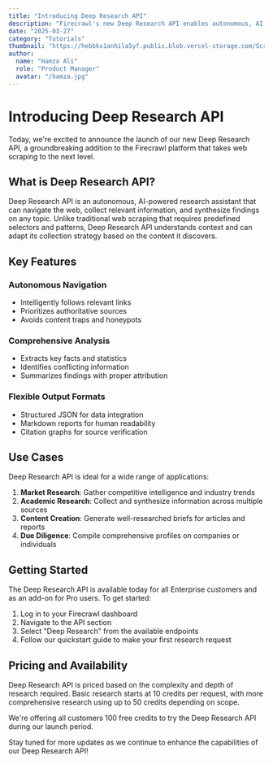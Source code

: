 ```yaml
---
title: "Introducing Deep Research API"
description: "Firecrawl's new Deep Research API enables autonomous, AI-powered web research on any topic."
date: "2025-03-27"
category: "Tutorials"
thumbnail: "https://hebbkx1anhila5yf.public.blob.vercel-storage.com/Screenshot%202025-03-29%20at%2010.52.19%E2%80%AFPM-OkggTHBdhkwMU8luIDU0ToyyNCVwyp.png"
author:
  name: "Hamza Ali"
  role: "Product Manager"
  avatar: "/hamza.jpg"
---
```


# Introducing Deep Research API

Today, we're excited to announce the launch of our new Deep Research API, a groundbreaking addition to the Firecrawl platform that takes web scraping to the next level.

## What is Deep Research API?

Deep Research API is an autonomous, AI-powered research assistant that can navigate the web, collect relevant information, and synthesize findings on any topic. Unlike traditional web scraping that requires predefined selectors and patterns, Deep Research API understands context and can adapt its collection strategy based on the content it discovers.

## Key Features

### Autonomous Navigation

- Intelligently follows relevant links
- Prioritizes authoritative sources
- Avoids content traps and honeypots

### Comprehensive Analysis

- Extracts key facts and statistics
- Identifies conflicting information
- Summarizes findings with proper attribution

### Flexible Output Formats

- Structured JSON for data integration
- Markdown reports for human readability
- Citation graphs for source verification

## Use Cases

Deep Research API is ideal for a wide range of applications:

1. **Market Research**: Gather competitive intelligence and industry trends
2. **Academic Research**: Collect and synthesize information across multiple sources
3. **Content Creation**: Generate well-researched briefs for articles and reports
4. **Due Diligence**: Compile comprehensive profiles on companies or individuals

## Getting Started

The Deep Research API is available today for all Enterprise customers and as an add-on for Pro users. To get started:

1. Log in to your Firecrawl dashboard
2. Navigate to the API section
3. Select "Deep Research" from the available endpoints
4. Follow our quickstart guide to make your first research request

## Pricing and Availability

Deep Research API is priced based on the complexity and depth of research required. Basic research starts at 10 credits per request, with more comprehensive research using up to 50 credits depending on scope.

We're offering all customers 100 free credits to try the Deep Research API during our launch period.

Stay tuned for more updates as we continue to enhance the capabilities of our Deep Research API!